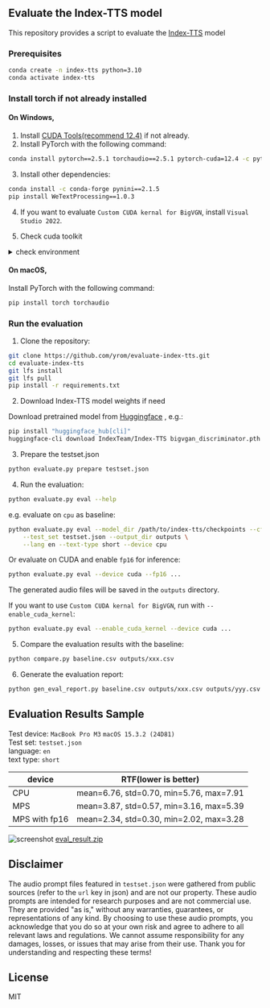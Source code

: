 ## Evaluate the Index-TTS model

This repository provides a script to evaluate the [Index-TTS](https://github.com/index-tts/index-tts) model

### Prerequisites

```bash
conda create -n index-tts python=3.10
conda activate index-tts
```

### Install torch if not already installed

#### On Windows,

1. Install [CUDA Tools(recommend 12.4)](https://developer.nvidia.com/cuda-12-4-1-download-archive?target_os=Windows&target_arch=x86_64) if not already. 
2. Install PyTorch with the following command:

```bash
conda install pytorch==2.5.1 torchaudio==2.5.1 pytorch-cuda=12.4 -c pytorch -c nvidia
```

3. Install other dependencies:

```bash
conda install -c conda-forge pynini==2.1.5
pip install WeTextProcessing==1.0.3
```

4. If you want to evaluate `Custom CUDA kernal for BigVGN`, install `Visual Studio 2022`.

5. Check cuda toolkit
<details><summary> check environment</summary>
<pre>
> nvcc -V
nvcc: NVIDIA (R) Cuda compiler driver
Copyright (c) 2005-2024 NVIDIA Corporation
Built on Thu_Mar_28_02:30:10_Pacific_Daylight_Time_2024
Cuda compilation tools, release 12.4, V12.4.131
Build cuda_12.4.r12.4/compiler.34097967_0
</pre>
<pre>
> nvidia-smi
Tue Apr 15 22:06:57 2025
+-----------------------------------------------------------------------------------------+
| NVIDIA-SMI 560.94                 Driver Version: 560.94         CUDA Version: 12.6     |
|-----------------------------------------+------------------------+----------------------+
| GPU  Name                  Driver-Model | Bus-Id          Disp.A | Volatile Uncorr. ECC |
| Fan  Temp   Perf          Pwr:Usage/Cap |           Memory-Usage | GPU-Util  Compute M. |
|                                         |                        |               MIG M. |
|=========================================+========================+======================|
|   0  NVIDIA GeForce GTX 970       WDDM  |   00000000:01:00.0  On |                  N/A |
| 26%   30C    P8             14W /  151W |     750MiB /   4096MiB |      2%      Default |
|                                         |                        |                  N/A |
+-----------------------------------------+------------------------+----------------------+
</pre><pre>
> git clone git@github.com:NVIDIA/cuda-samples.git
> cd cuda-samples
> nvcc -I.\Common Samples\1_Utilities\deviceQuery\deviceQuery.cpp -O3 -o deviceQuery.exe
> deviceQuery.exe

deviceQuery.exe Starting...

 CUDA Device Query (Runtime API) version (CUDART static linking)

Detected 1 CUDA Capable device(s)

Device 0: "NVIDIA GeForce GTX 970"
...
deviceQuery, CUDA Driver = CUDART, CUDA Driver Version = 12.6, CUDA Runtime Version = 12.4, NumDevs = 1
Result = PASS
</pre><pre>
> nvcc -I.\Common Samples\1_Utilities\bandwidthTest\bandwidthTest.cu -O3 -o bandwidthTest.exe
> bandwidthTest.exe

[CUDA Bandwidth Test] - Starting...
Running on...

 Device 0: NVIDIA GeForce GTX 970
 Quick Mode

 Host to Device Bandwidth, 1 Device(s)
 PINNED Memory Transfers
   Transfer Size (Bytes)        Bandwidth(GB/s)
   32000000                     12.7

 Device to Host Bandwidth, 1 Device(s)
 PINNED Memory Transfers
   Transfer Size (Bytes)        Bandwidth(GB/s)
   32000000                     12.7

 Device to Device Bandwidth, 1 Device(s)
 PINNED Memory Transfers
   Transfer Size (Bytes)        Bandwidth(GB/s)
   32000000                     142.2

Result = PASS</pre>
</details>

#### On macOS,

Install PyTorch with the following command:

```bash
pip install torch torchaudio
```


### Run the evaluation

1. Clone the repository:

```bash
git clone https://github.com/yrom/evaluate-index-tts.git
cd evaluate-index-tts
git lfs install
git lfs pull
pip install -r requirements.txt
```

2. Download Index-TTS model weights if need

Download pretrained model from [Huggingface](https://huggingface.co/IndexTeam/Index-TTS) , e.g.:

```bash
pip install "huggingface_hub[cli]"
huggingface-cli download IndexTeam/Index-TTS bigvgan_discriminator.pth bigvgan_generator.pth bpe.model dvae.pth gpt.pth unigram_12000.vocab --local-dir /path/to/index-tts/checkpoints
```

3. Prepare the testset.json

```bash
python evaluate.py prepare testset.json
```

4. Run the evaluation:

```bash
python evaluate.py eval --help
```

e.g. evaluate on `cpu` as baseline:

```bash
python evaluate.py eval --model_dir /path/to/index-tts/checkpoints --cfg_path checkpoints/config.yaml \
    --test_set testset.json --output_dir outputs \
    --lang en --text-type short --device cpu
```

Or evaluate on CUDA and enable `fp16` for inference:

```bash
python evaluate.py eval --device cuda --fp16 ...
```

The generated audio files will be saved in the `outputs` directory.

If you want to use `Custom CUDA kernal for BigVGN`, run with `--enable_cuda_kernel`:

```bash
python evaluate.py eval --enable_cuda_kernel --device cuda ...
```

5. Compare the evaluation results with the baseline:

```bash
python compare.py baseline.csv outputs/xxx.csv
```

6. Generate the evaluation report:

```bash
python gen_eval_report.py baseline.csv outputs/xxx.csv outputs/yyy.csv
```

## Evaluation Results Sample


Test device: `MacBook Pro M3` `macOS 15.3.2 (24D81)`  
Test set: `testset.json`  
language: `en`  
text type: `short`  

device | RTF(lower is better)
---|---
CPU | mean=6.76, std=0.70, min=5.76, max=7.91
MPS | mean=3.87, std=0.57, min=3.16, max=5.39
MPS with fp16 | mean=2.34, std=0.30, min=2.02, max=3.28

![screenshot](./screenshots.png)
[eval_result.zip](https://drive.google.com/file/d/1FxKgyhFrk43U-Otd9dRFb86JGCo_Wd0P/view?usp=sharing)

## Disclaimer

The audio prompt files featured in `testset.json` were gathered from public sources (refer to the `url` key in json) and are not our property. 
These audio prompts are intended for research purposes and are not commercial use. 
They are provided "as is," without any warranties, guarantees, or representations of any kind. 
By choosing to use these audio prompts, you acknowledge that you do so at your own risk and agree to adhere to all relevant laws and regulations.
We cannot assume responsibility for any damages, losses, or issues that may arise from their use.
Thank you for understanding and respecting these terms!

## License

MIT


